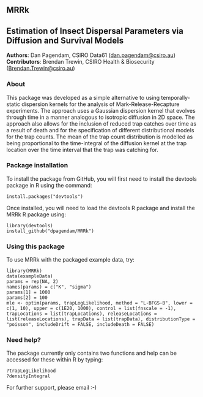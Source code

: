 ## MRRk


## Estimation of Insect Dispersal Parameters via Diffusion and Survival Models
**Authors**: Dan Pagendam, CSIRO Data61 (dan.pagendam@csiro.au)
**Contributors**: Brendan Trewin, CSIRO Health & Biosecurity (Brendan.Trewin@csiro.au)

### About
This package was developed as a simple alternative to using temporally-static dispersion kernels for the analysis of Mark-Release-Recapture experiments.  The approach uses a Gaussian dispersion kernel that evolves through time in a manner analogous to isotropic diffusion in 2D space.  The approach also allows for the inclusion of reduced trap catches over time as a result of death and for the specification of different distributional models for the trap counts.  The mean of the trap count distribution is modelled as being proportional to the time-integral of the diffusion kernel at the trap location over the time interval that the trap was catching for.



### Package installation

To install the package from GitHub, you will first need to install the devtools package in R using the command:

```install.packages("devtools")```

Once installed, you will need to load the devtools R package and install the MRRk R package using:

```
library(devtools)
install_github("dpagendam/MRRk")
```

### Using this package

To use MRRk with the packaged example data, try:

```
library(MRRk)
data(exampleData)
params = rep(NA, 2)
names(params) = c("K", "sigma")
params[1] = 1000
params[2] = 100
mle <- optim(params, trapLogLikelihood, method = "L-BFGS-B", lower = c(1, 10), upper = c(1E20, 1000), control = list(fnscale = -1),  trapLocations = list(trapLocations), releaseLocations = list(releaseLocations), trapData = list(trapData), distributionType = "poisson", includeDrift = FALSE, includeDeath = FALSE)
```

### Need help?
The package currently only contains two functions and help can be accessed for these within R by typing:
```
?trapLogLikelihood
?densityIntegral
```

For further support, please email :-)